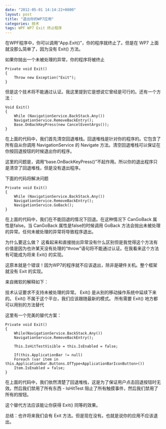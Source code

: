 ```yaml
---
date: "2012-05-01 14:14:22+0800"
layout: post
title: "退出你的WP7应用"
categories: 技术
tags: WPF WP7 Exit 终止程序
---
```



在WPF程序中，你可以调用“App.Exit()”，你的程序就终止了。但是在 WP7 上面就没那么简单了，因为没有 Exit() 方法。 

如果你抛出一个未被处理的异常，你的程序将被终止 

	Private void Exit()
	{
		Throw new Exception("Exit");
	}
 
但是这个技术将不能通过认证。我这里提到它是想说它曾经是可行的。还有一个方法： 

	Void Exit()
	{
		While (NavigationService.BackStack.Any())
		NavigationService.RemoveBackEntry();
		Base.OnBackKeyPress(new CancelEventArgs());
	}
 
在上面的代码中，我们首先清空回退堆栈。回退堆栈是针对你的程序的。它包含了所有自从你调用 NavigationService 的 Navigate 方法。清空回退堆栈可以保证在你按回退按钮的时候退出你的程序。 

这里的问题是，调用“base.OnBackKeyPress()”不起作用。所以你的退出程序只是清空了回退堆栈，但是没有退出程序。 

下面的代码将解决问题 

	Private void Exit()
	{
		While (NavigationService.BackStack.Any())
		NavigationService.RemoveBackEntry();
		NavigationService.GoBack();
	}
 
在上面的代码中，我们在不能回退的情况下回退。在这种情况下 CanGoBack 属性是false。当 CanGoBack 属性是false的时候调用 GoBack 方法会抛出未被处理的异常。任何未被处理的异常将导致程序退出。 

为什么要这么做？ 
这看起来和直接抛出异常没有什么区别但是我觉得这个方法有价值是因为也许某天没有处理的“throw”语句将不能通过认证。在我看来这个方法有可能成为将来 Exit() 的实现。 

这原本就是个错误！因为WP7的程序就不应该退出，除非是硬件关机。整个框架就没有 Exit 的实现。 

来自微软的解释如下： 

技术认证要求不支持未被处理的异常。 
Exit() 是从别的移动操作系统中延续下来的。 
Exit() 不属于这个平台，我们应该跟随最新的模式。 
所有需要 Exit() 地方都可以用别的方法替代

这里有一个完美的替代方案： 

	Private void Exit()
	{
		While(NavigationService.BackStack.Any())
		NavigationService.RemoveBackEntry();
		
		This.IsHitTestVisible = this.IsEnabled = false;
		
		If(this.ApplicationBar != null)
		Foreach (var item in this.ApplicationBar.Buttons.OfType<ApplicationBarIconButton>())
		Item.IsEnabled = false;
	}
 
在上面的代码中，我们依然清楚了回退堆栈，这是为了保证用户点击回退按钮时无效。然后我们禁用了所有东西 - IsHitTest 阻止了所有触摸事件，然后我们禁用了所有的按钮。 

这个替代方法应该能让你获得 Exit() 同等的效果。 



总结：也许将来我们会有 Exit 方法。但是现在没有。也就是说你的应用不应该退出。
